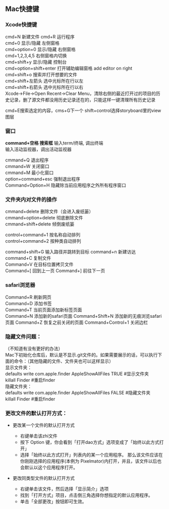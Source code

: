 ## Mac快捷键

### Xcode快捷键

cmd+N           新建文件
cmd+R			运行程序  
cmd+0			显示/隐藏 左侧窗格  
cmd+option+0	显示/隐藏 右侧窗格  
cmd+1,2,3,4,5	右侧窗格内切换  
cmd+shift+y		显示/隐藏 控制台  
cmd+option+shift+enter	打开辅助编辑窗格 add editor on right  
cmd+shift+o				搜索并打开想要的文件  
cmd+shift+左箭头   选中光标所在行以左  
cmd+shift+右箭头   选中光标所在行以右  
Xcode->File->Open Recent->Clear Menu，清除右侧的最近打开过的项目的历史记录，删了源文件都没用历史记录还在的，只能这样一键清理所有历史记录 

cmd+E搜索选定的内容，cms+G下一个 
shift+control选择storyboard里的view图层

### 窗口

**command+空格  搜索框**
输入term/终端, 调出终端  
输入活动监视器，调出活动监视器

cmmand+Q	退出程序  
cmmand+W	关闭窗口  
cmmand+M	最小化窗口  
option+command+esc	强制退出程序  
Command+Option+H    隐藏除当前应用程序之外所有程序窗口  

### 文件夹内对文件的操作  
cmmand+delete			删除文件（会进入废纸篓）  
cmmand+option+delete	彻底删除文件  
cmmand+shift+delete		倾倒废纸篓  

control+command+1	按名称自动排列  
control+command+2	按种类自动排列  

command+shift+G	输入路径并跳转到目标
command+n	新建访达  
command+C	复制文件  
Command+V	在目标位置拷贝文件  
Command+[       回到上一页
Command+]       前往下一页

### safari浏览器  
Command+R	刷新网页  
Command+D	添加书签  
Command+T   当前页面添加新标签页面  
Command+N   添加新的safari页面
Command+Shift+N     添加新的无痕浏览safari页面
Command+Z   恢复之前关闭的页面
Command+Control+1 关闭边栏

### 隐藏文件问题：

（不知道有没有更好的办法）  
Mac下初始化仓库后，默认是不显示.git文件的。如果需要展示的话，可以执行下面的命令：（其他隐藏的文件、文件夹也可以这样显示）  
显示文件夹：  
defaults write com.apple.finder AppleShowAllFiles TRUE        #显示文件夹  
killall Finder        #重启finder  
隐藏文件夹：  
defaults write com.apple.finder AppleShowAllFiles FALSE        #隐藏文件夹  
killall Finder        #重启finder  

### 更改文件的默认打开方式：

- 更改某一个文件的默认打开方式
  - 右键单击该zhi文件
  - 按下 Option 键，你会看到「打开dao方式」选项变成了「始终以此方式打开」
  - 选择「始终以此方式打开」列表内的某一个应用程序。
    那么该文件应该在你刚刚选择的应用程序(本例为 Pixelmator)内打开，并且，该文件以后也会默认以这个应用程序打开。

- 更改同类型文件的默认打开方式
  - 右键单击该文件，然后选择「显示简介」选项
  - 找到「打开方式」项目，点击倒三角选择你想指定的默认应用程序。
  - 单击「全部更改」按钮即可生效。